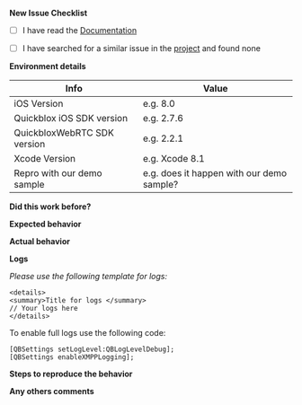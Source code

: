 **New Issue Checklist**

 - [ ] I have read the [Documentation](https://quickblox.com/developers/IOS)
 - [ ] I have searched for a similar issue in the [project](https://github.com/QuickBlox/quickblox-ios-sdk/issues) and found none


**Environment details**

Info                           | Value                                       |
-------------------------------|---------------------------------------------|
iOS Version                    | e.g. 8.0                                    |                                          
Quickblox iOS SDK version      | e.g. 2.7.6                                  |
QuickbloxWebRTC SDK version    | e.g. 2.2.1                                  |                               
Xcode Version                  | e.g. Xcode 8.1                              |
Repro with our demo sample     | e.g. does it happen with our demo sample?   |

**Did this work before?**


**Expected behavior**


**Actual behavior**


**Logs**

*Please use the following template for logs:*

```
<details>
<summary>Title for logs </summary>
// Your logs here
</details>
```

To enable full logs use the following code:
```
[QBSettings setLogLevel:QBLogLevelDebug];
[QBSettings enableXMPPLogging];
```

**Steps to reproduce the behavior**


**Any others comments**
